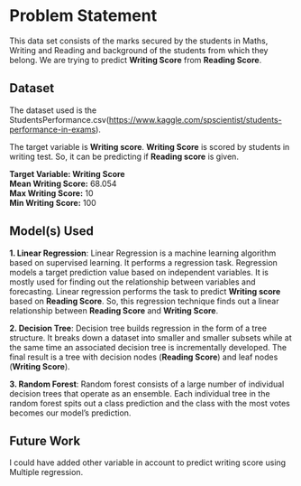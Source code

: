 # Problem Statement 
This data set consists of the marks secured by the students in Maths, Writing and Reading and background of the students from which they belong. We are trying to predict **Writing Score** from **Reading Score**.
## Dataset

The dataset used is the StudentsPerformance.csv(https://www.kaggle.com/spscientist/students-performance-in-exams). 

The target variable is **Writing score**. **Writing Score** is scored by students in writing test. So, it can be predicting if **Reading score** is given.

**Target Variable: Writing Score**
<br>
**Mean Writing Score:** 68.054
<br>
**Max Writing Score:** 10
<br>
**Min Writing Score:** 100


## Model(s) Used

**1. Linear Regression**: Linear Regression is a machine learning algorithm based on supervised learning. It performs a regression task. Regression models a target prediction value based on independent variables. It is mostly used for finding out the relationship between variables and forecasting. Linear regression performs the task to predict **Writing score**  based on **Reading Score**. So, this regression technique finds out a linear relationship between **Reading Score** and **Writing Score**.
<br>

**2. Decision Tree**: Decision tree builds regression in the form of a tree structure. It breaks down a dataset into smaller and smaller subsets while at the same time an associated decision tree is incrementally developed. The final result is a tree with decision nodes (**Reading Score**) and leaf nodes (**Writing Score**).
<br>

**3. Random Forest**: Random forest consists of a large number of individual decision trees that operate as an ensemble. Each individual tree in the random forest spits out a class prediction and the class with the most votes becomes our model’s prediction.
<br>

## Future Work
I could have added other variable in account to predict writing score using Multiple regression.

